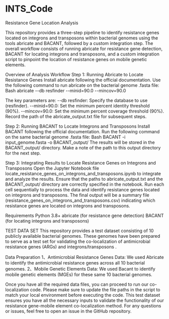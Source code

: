 # INTS_Code
Resistance Gene Location Analysis

This repository provides a three-step pipeline to identify resistance genes located on integrons and transposons within bacterial genomes using the tools abricate and BACANT, followed by a custom integration step. The overall workflow consists of running abricate for resistance gene detection, BACANT for locating integrons and transposons, and a custom integration script to pinpoint the location of resistance genes on mobile genetic elements.

Overview of Analysis Workflow
Step 1: Running Abricate to Locate Resistance Genes
Install abricate following the official documentation.
Use the following command to run abricate on the bacterial genome .fasta file:
Bash abricate --db resfinder --minid=90.0 --mincov=90.0 

The key parameters are:
--db resfinder: Specify the database to use (resfinder).
--minid=90.0: Set the minimum percent identity threshold (90%).
--mincov=90.0: Set the minimum percent coverage threshold (90%).
Record the path of the abricate_output.txt file for subsequent steps.

Step 2: Running BACANT to Locate Integrons and Transposons
Install BACANT following the official documentation.
Run the following command on the same bacterial genome .fasta file:
Bash BACANT -i input_genome.fasta -o BACANT_output/
The results will be stored in the BACANT_output/ directory. Make a note of the path to this output directory for the next step.

Step 3: Integrating Results to Locate Resistance Genes on Integrons and Transposons
Open the Jupyter Notebook file locate_resistance_genes_on_integrons_and_transposons.ipynb to integrate and analyze the results.
Ensure that the paths to abricate_output.txt and the BACANT_output/ directory are correctly specified in the notebook.
Run each cell sequentially to process the data and identify resistance genes located on integrons and transposons.
The final output will be a summary file (resistance_genes_on_integrons_and_transposons.csv) indicating which resistance genes are located on integrons and transposons.

Requirements
Python 3.8+
abricate (for resistance gene detection)
BACANT (for locating integrons and transposons)



TEST DATA SET
This repository provides a test dataset consisting of 10 publicly available bacterial genomes. These genomes have been prepared to serve as a test set for validating the co-localization of antimicrobial resistance genes (ARGs) and integrons/transposons .

Data Preparation
1、Antimicrobial Resistance Genes Data: We used Abricate to identify the antimicrobial resistance genes across all 10 bacterial genomes.
2、Mobile Genetic Elements Data: We used Bacant to identify mobile genetic elements (MGEs) for these same 10 bacterial genomes.

Once you have all the required data files, you can proceed to run our co-localization code. Please make sure to update the file paths in the script to match your local environment before executing the code.
This test dataset ensures you have all the necessary inputs to validate the functionality of our resistance gene-mobile element co-localization method.
For any questions or issues, feel free to open an issue in the GitHub repository.
